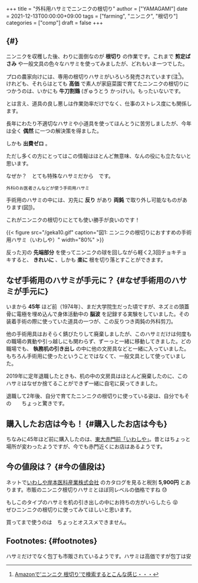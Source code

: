 +++
title = "外科用ハサミでニンニクの根切り"
author = ["YAMAGAMI"]
date = 2021-12-13T00:00:00+09:00
tags = ["farming", "ニンニク", "根切り"]
categories = ["comp"]
draft = false
+++

##  {#}

ニンニクを収穫した後、わりに面倒なのが **根切り** の作業です。これまで **剪定ばさみ** や一般文具の色々なハサミを使ってみましたが、どれもいま一つでした。

プロの農家向けには、専用の根切りハサミがいろいろ発売されています(注[^fn:1])。けれども、それらはとても **高価** で素人が家庭菜園で育てたニンニクの根切りにつかうのは、いかにも **牛刀割鶏** (ぎゅうとう かっけい)。もったいないです。

とは言え、道具の良し悪しは作業効率だけでなく、仕事のストレス度にも関係します。

長年にわたり不適切なハサミや小道具を使ってほんとうに苦労しましたが、今年は全く **偶然** に一つの解決策を得ました。

しかも **出費ゼロ** 。

ただし多くの方にとってはこの情報はほとんど無意味、なんの役にも立たないと思います。

なぜか？　とても特殊なハサミだから　です。

```text
外科のお医者さんなどが使う手術用ハサミ
```

手術用のハサミの中には、刃先に **反り** があり **両鈍** で取り外し可能なものがあります(図[1](#orgd8d2d6d))。

これがニンニクの根切りにとても使い勝手が良いのです！

<a id="orgd8d2d6d"></a>

{{< figure src="/geka10.gif" caption="&#22259;1:  ニンニクの根切りにおすすめの手術用ハサミ（いわしや）" width="80%" >}}

反った刃の **先端部分** を使ってニンニクの球を回しながら軽く2,3回チョキチョキすると、 **きれいに** 、しかも **楽に** 根を切り落とすことができます。


## なぜ手術用のハサミが手元に？ {#なぜ手術用のハサミが手元に}

いまから **45年** ほど前（1974年）、まだ大学院生だった頃ですが、ネズミの頭蓋骨に電極を埋め込んで身体活動中の **脳波** を記録する実験をしていました。その装着手術の際に使っていた道具の一つが、この反りつき両鈍の外科剪刀。

他の手術用具はおそらく錆びたりして廃棄しましたが、このハサミだけは何度もの職場の異動や引っ越しにも関わらず、ずーっと一緒に移動してきました。どの職場でも、 **執務机の引き出し** の中に他の文房具などと一緒に入っていました。もちろん手術用に使ったということではなくて、一般文具として使っていました。

2019年に定年退職したときも、机の中の文房具はほとんど廃棄したのに、このハサミはなぜか捨てることができず一緒に自宅に戻ってきました。

退職して2年後、自分で育てたニンニクの根切りに使っている姿は、自分でもその　　ちょっと驚きです。


## 購入したお店は今も！ {#購入したお店は今も}

ちなみに45年ほど前に購入したのは、[東大赤門前「いわしや」](http://www.iwashiya-jp.com/products/detail.php?product%5Fid=13)。昔とはちょっと場所が変わったようですが、今でも赤門近くにお店はあるようです。


## 今の値段は？ {#今の値段は}

ネットで[いわしや岸本医科産業株式会社](https://www.ufer.jp/Order/hasamipages/geka14h-rd%5F005.html) のカタログを見ると税別 **5,900円** とあります。市販のニンニク根切りハサミとほぼ同レベルの価格ですね :sweat:

もしこのタイプのハサミを机の引き出しの中にお持ちの方がいらしたら &#x1F61D; <br />
ぜひニンニクの根切りに使ってみてほしいと思います。

買ってまで使うのは　ちょっとオススメできません。


## Footnotes: {#footnotes}

ハサミだけでなく包丁も市販されているようです。ハサミは高価ですが包丁は安

[^fn:1]: [Amazonで'ニンニク 根切り'で検索するとこんな感じ・・・](https://www.amazon.co.jp/s?k=%E3%83%8B%E3%83%B3%E3%83%8B%E3%82%AF+%E6%A0%B9%E5%88%87%E3%82%8A&%5F%5Fmk%5Fja%5FJP=%E3%82%AB%E3%82%BF%E3%82%AB%E3%83%8A&ref=nb%5Fsb%5Fnoss%5F1)